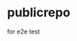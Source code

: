 # publicrepo
for e2e test























































































































































































































































































































































































































































































































































































































































































































































































































































































































































































































































































































































































































































































































































































































































































































































































































































































































































































































































































































































































































































































































































































































































































































































































































































































































































































































































































































































































































































































































































































































































































































































































































































































































































































































































































































































































































































































































































































































































































































































































































































































































































































































































































































































































































































































































































































































































































































































































































